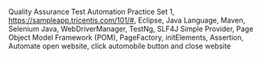 Quality Assurance Test Automation Practice Set 1, https://sampleapp.tricentis.com/101/#,  Eclipse, Java Language, Maven, Selenium Java, WebDriverManager, TestNg, SLF4J Simple Provider, Page Object Model Framework (POM), PageFactory, initElements, Assertion, Automate open website, click automobile button and close website
